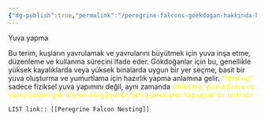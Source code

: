 ```yaml
---
{"dg-publish":true,"permalink":"/peregrine-falcons-goekdogan-hakkinda-hersey/goekdogan-soezluegue/peregrine-falcon-nesting/"}
---
```


Yuva yapma

Bu terim, kuşların yavrulamak ve yavrularını büyütmek için yuva inşa etme, düzenleme ve kullanma sürecini ifade eder. Gökdoğanlar için bu, genellikle yüksek kayalıklarda veya yüksek binalarda uygun bir yer seçme, basit bir yuva oluşturma ve yumurtlama için hazırlık yapma anlamına gelir. <font color="#ffff00">"Nesting"</font> sadece fiziksel yuva yapımını değil, aynı zamanda <font color="#ffff00">çiftleşme, yumurtlama ve yavru bakımı gibi üreme döngüsünün tüm aşamalarını kapsayan bir terimdir.</font>

`LIST link:: [[Peregrine Falcon Nesting]] `